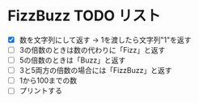 # FizzBuzz TODO リスト

- [x] 数を文字列にして返す → 1を渡したら文字列"1"を返す
- [ ] 3の倍数のときは数の代わりに「Fizz」と返す
- [ ] 5の倍数のときは「Buzz」と返す  
- [ ] 3と5両方の倍数の場合には「FizzBuzz」と返す
- [ ] 1から100までの数
- [ ] プリントする